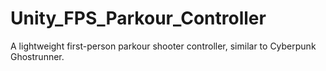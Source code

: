 # Unity_FPS_Parkour_Controller
 A lightweight first-person parkour shooter controller, similar to Cyberpunk Ghostrunner.
